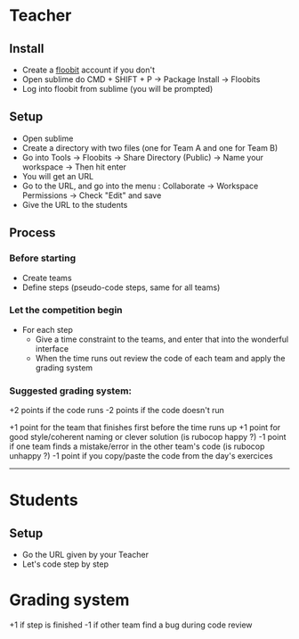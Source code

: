 # Teacher

## Install

- Create a [floobit](https://floobits.com) account if you don't
- Open sublime do CMD + SHIFT + P -> Package Install -> Floobits
- Log into floobit from sublime (you will be prompted)

## Setup

- Open sublime
- Create a directory with two files (one for Team A and one for Team B)
- Go into Tools -> Floobits -> Share Directory (Public) -> Name your workspace -> Then hit enter
- You will get an URL
- Go to the URL, and go into the menu : Collaborate -> Workspace Permissions -> Check "Edit" and save
- Give the URL to the students

## Process

### Before starting
- Create teams
- Define steps (pseudo-code steps, same for all teams)

### Let the competition begin

- For each step
  - Give a time constraint to the teams, and enter that into the wonderful interface
  - When the time runs out review the code of each team and apply the grading system

### Suggested grading system:

+2 points if the code runs
-2 points if the code doesn't run

+1 point for the team that finishes first before the time runs up
+1 point for good style/coherent naming or clever solution (is rubocop happy ?)
-1 point if one team finds a mistake/error in the other team's code (is rubocop unhappy ?)
-1 point if you copy/paste the code from the day's exercices


--------------------------------------------------

# Students

## Setup

- Go the URL given by your Teacher
- Let's code step by step


# Grading system

+1 if step is finished
-1 if other team find a bug during code review